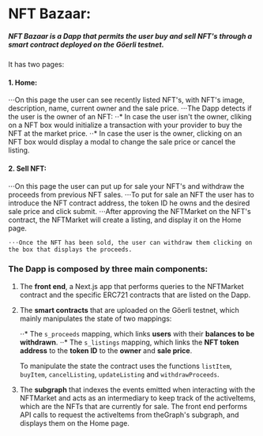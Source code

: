 # NFT Bazaar:

##### NFT Bazaar is a Dapp that permits the user **buy** and **sell** NFT's through a smart contract deployed on the **Göerli testnet**.

It has two pages:

#### 1. Home:
   ⋅⋅⋅On this page the user can see recently listed NFT's, with NFT's image, description, name, current owner and the sale price.
   ⋅⋅⋅The Dapp detects if the user is the owner of an NFT:
   ⋅⋅* In case the user isn't the owner, cliking on a NFT box would initialize a transaction with your provider to buy the NFT at the market price.
   ⋅⋅* In case the user is the owner, clicking on an NFT box would display a modal to change the sale price or cancel the listing.

#### 2. Sell NFT:
   ⋅⋅⋅On this page the user can put up for sale your NFT's and withdraw the proceeds from previous NFT sales.
   ⋅⋅⋅To put for sale an NFT the user has to introduce the NFT contract address, the token ID he owns and the desired sale price and click submit.
   ⋅⋅⋅After approving the NFTMarket on the NFT's contract, the NFTMarket will create a listing, and display it on the Home page.

    ⋅⋅⋅Once the NFT has been sold, the user can withdraw them clicking on the box that displays the proceeds.

### The Dapp is composed by three main components:

1. The **front end**, a Next.js app that performs queries to the NFTMarket contract and the specific ERC721 contracts that are listed on the Dapp.

2. The **smart contracts** that are uploaded on the Göerli testnet, which mainly manipulates the state of two mappings:

    ⋅⋅* The `s_proceeds` mapping, which links **users** with their **balances to be withdrawn**.
    ⋅⋅* The `s_listings` mapping, which links the **NFT token address** to the **token ID** to the **owner** and **sale price**.

    To manipulate the state the contract uses the functions `listItem`, `buyItem`, `cancelListing`, `updateListing` and `withdrawProceeds`.

3. The **subgraph** that indexes the events emitted when interacting with the NFTMarket and acts as an intermediary to keep track of the activeItems, which are the NFTs that are currently for sale. The front end performs API calls to request the activeItems from theGraph's subgraph, and displays them on the Home page.
